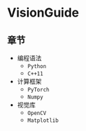 # VisionGuide

## 章节

* 编程语法
    * `Python`
    * `C++11`
* 计算框架
    * `PyTorch` 
    * `Numpy`
* 视觉库
    * `OpenCV`
    * `Matplotlib`